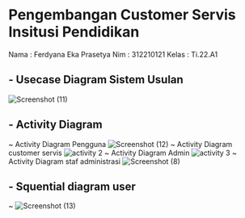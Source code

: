 # Pengembangan Customer Servis Insitusi Pendidikan 
Nama : Ferdyana Eka Prasetya
Nim     : 312210121
Kelas    : Ti.22.A1

## - Usecase Diagram Sistem Usulan
![Screenshot (11)](https://github.com/ferdycuy/Rpl_diagram/assets/115714443/892a9e19-075a-4a68-83b7-1e2b39e7fc35)
## - Activity Diagram 
~ Activity Diagram Pengguna
![Screenshot (12)](https://github.com/ferdycuy/Rpl_diagram/assets/115714443/18bd443e-4f58-4580-836b-cb8d16c94177)
~ Activity Diagram customer servis
![activity 2](https://github.com/ferdycuy/Rpl_diagram/assets/115714443/99e4b03f-3641-4125-a7fe-71ce2bb88e11)
~ Activity Diagram Admin
![activity 3](https://github.com/ferdycuy/Rpl_diagram/assets/115714443/5ceacb99-2c8e-4513-b051-832a4127f942)
~ Activity Diagram staf administrasi
![Screenshot (8)](https://github.com/ferdycuy/Rpl_diagram/assets/115714443/91783533-1c14-42b4-a063-c496ec4402bb)
## - Squential diagram user
~ ![Screenshot (13)](https://github.com/ferdycuy/Rpl_diagram/assets/115714443/e4f0916f-060d-463a-93c0-586eef4aec05)
